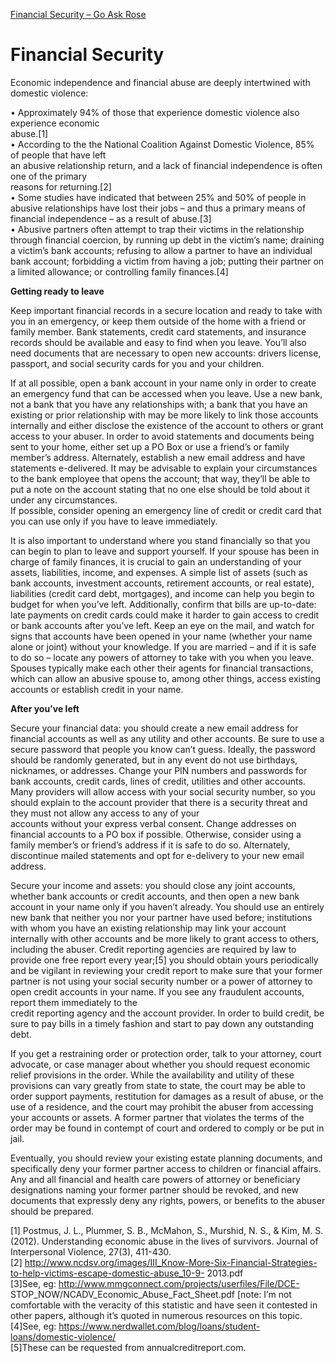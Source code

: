 [Financial Security – Go Ask Rose](https://goaskrose.com/guide-financial-security/)
# Financial Security

Economic independence and financial abuse are deeply intertwined with domestic violence:

• Approximately 94% of those that experience domestic violence also experience economic  
abuse.[1]  
• According to the the National Coalition Against Domestic Violence, 85% of people that have left  
an abusive relationship return, and a lack of financial independence is often one of the primary  
reasons for returning.[2]  
• Some studies have indicated that between 25% and 50% of people in abusive relationships have lost their jobs – and thus a primary means of financial independence – as a result of abuse.[3]  
• Abusive partners often attempt to trap their victims in the relationship through financial coercion, by running up debt in the victim’s name; draining a victim’s bank accounts; refusing to allow a partner to have an individual bank account; forbidding a victim from having a job; putting their partner on a limited allowance; or controlling family finances.[4]

**Getting ready to leave**

Keep important financial records in a secure location and ready to take with you in an emergency, or keep them outside of the home with a friend or family member. Bank statements, credit card statements, and insurance records should be available and easy to find when you leave. You’ll also need documents that are necessary to open new accounts: drivers license, passport, and social security cards for you and your children.

If at all possible, open a bank account in your name only in order to create an emergency fund that can be accessed when you leave. Use a new bank, not a bank that you have any relationships with; a bank that you have an existing or prior relationship with may be more likely to link those accounts internally and either disclose the existence of the account to others or grant access to your abuser. In order to avoid statements and documents being sent to your home, either set up a PO Box or use a friend’s or family member’s address. Alternately, establish a new email address and have statements e-delivered. It may be advisable to explain your circumstances to the bank employee that opens the account; that way, they’ll be able to put a note on the account stating that no one else should be told about it under any circumstances.  
If possible, consider opening an emergency line of credit or credit card that you can use only if you have to leave immediately.

It is also important to understand where you stand financially so that you can begin to plan to leave and support yourself. If your spouse has been in charge of family finances, it is crucial to gain an understanding of your assets, liabilities, income, and expenses. A simple list of assets (such as bank accounts, investment accounts, retirement accounts, or real estate), liabilities (credit card debt, mortgages), and income can help you begin to budget for when you’ve left. Additionally, confirm that bills are up-to-date: late payments on credit cards could make it harder to gain access to credit or bank accounts after you’ve left. Keep an eye on the mail, and watch for signs that accounts have been opened in your name (whether your name alone or joint) without your knowledge. If you are married – and if it is safe to do so – locate any powers of attorney to take with you when you leave. Spouses typically make each other their agents for financial transactions, which can allow an abusive spouse to, among other things, access existing accounts or establish credit in your name.

**After you’ve left**

Secure your financial data: you should create a new email address for financial accounts as well as any utility and other accounts. Be sure to use a secure password that people you know can’t guess. Ideally, the password should be randomly generated, but in any event do not use birthdays, nicknames, or addresses. Change your PIN numbers and passwords for bank accounts, credit cards, lines of credit, utilities and other accounts. Many providers will allow access with your social security number, so you should explain to the account provider that there is a security threat and they must not allow any access to any of your  
accounts without your express verbal consent. Change addresses on financial accounts to a PO box if possible. Otherwise, consider using a family member’s or friend’s address if it is safe to do so. Alternately, discontinue mailed statements and opt for e-delivery to your new email address.

Secure your income and assets: you should close any joint accounts, whether bank accounts or credit accounts, and then open a new bank account in your name only if you haven’t already. You should use an entirely new bank that neither you nor your partner have used before; institutions with whom you have an existing relationship may link your account internally with other accounts and be more likely to grant access to others, including the abuser. Credit reporting agencies are required by law to provide one free report every year;[5] you should obtain yours periodically and be vigilant in reviewing your credit report to make sure that your former partner is not using your social security number or a power of attorney to open credit accounts in your name. If you see any fraudulent accounts, report them immediately to the  
credit reporting agency and the account provider. In order to build credit, be sure to pay bills in a timely fashion and start to pay down any outstanding debt.

If you get a restraining order or protection order, talk to your attorney, court advocate, or case manager about whether you should request economic relief provisions in the order. While the availability and utility of these provisions can vary greatly from state to state, the court may be able to order support payments, restitution for damages as a result of abuse, or the use of a residence, and the court may prohibit the abuser from accessing your accounts or assets. A former partner that violates the terms of the order may be found in contempt of court and ordered to comply or be put in jail.

Eventually, you should review your existing estate planning documents, and specifically deny your former partner access to children or financial affairs. Any and all financial and health care powers of attorney or beneficiary designations naming your former partner should be revoked, and new documents that expressly deny any rights, powers, or benefits to the abuser should be prepared.  
  
[1] Postmus, J. L., Plummer, S. B., McMahon, S., Murshid, N. S., & Kim, M. S. (2012). Understanding economic abuse in the lives of survivors. Journal of Interpersonal Violence, 27(3), 411-430.  
[2] http://www.ncdsv.org/images/III_Know-More-Six-Financial-Strategies-to-help-victims-escape-domestic-abuse_10-9- 2013.pdf  
[3]See, eg: http://www.mmgconnect.com/projects/userfiles/File/DCE-  
STOP_NOW/NCADV_Economic_Abuse_Fact_Sheet.pdf [note: I’m not comfortable with the veracity of this statistic and have seen it contested in other papers, although it’s quoted in numerous resources on this topic.  
[4]See, eg: https://www.nerdwallet.com/blog/loans/student-loans/domestic-violence/  
[5]These can be requested from annualcreditreport.com.